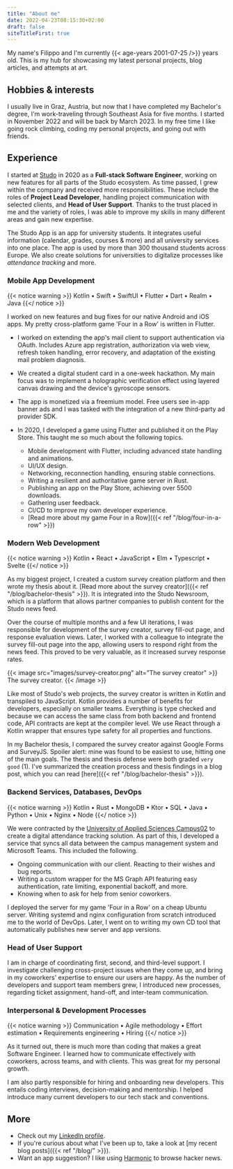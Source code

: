 ```yaml
---
title: "About me"
date: 2022-04-23T08:15:30+02:00
draft: false
siteTitleFirst: true
---
```


My name's Filippo and I'm currently {{< age-years 2001-07-25 />}} years old. This is my hub for showcasing my latest personal projects, blog articles, and attempts at art.

## Hobbies & interests
I usually live in Graz, Austria, but now that I have completed my Bachelor's degree, I'm work-traveling through Southeast Asia for five months. I started in November 2022 and will be back by March 2023. In my free time I like going rock climbing, coding my personal projects, and going out with friends. 


## Experience

I started at [Studo](https://studo.com/en/) in 2020 as a **Full-stack Software Engineer**, working on new features for all parts of the Studo ecosystem. As time passed, I grew within the company and received more responsibilities. These include the roles of **Project Lead Developer**, handling project communication with selected clients, and **Head of User Support**. Thanks to the trust placed in me and the variety of roles, I was able to improve my skills in many different areas and gain new expertise.

The Studo App is an app for university students. It integrates useful information (calendar, grades, courses & more) and all university services into one place. The app is used by more than 300 thousand students across Europe. We also create solutions for universities to digitalize processes like *attendance tracking* and more.


### Mobile App Development
{{< notice warning >}}
Kotlin • Swift • SwiftUI • Flutter • Dart • Realm • Java
{{</ notice >}}

I worked on new features and bug fixes for our native Android and iOS apps. My pretty cross-platform game 'Four in a Row' is written in Flutter.

- I worked on extending the app's mail client to support authentication via OAuth. Includes Azure app registration, authorization via web view, refresh token handling, error recovery, and adaptation of the existing mail problem diagnosis.

- We created a digital student card in a one-week hackathon. My main focus was to implement a holographic verification effect using layered canvas drawing and the device's gyroscope sensors.

- The app is monetized via a freemium model. Free users see in-app banner ads and I was tasked with the integration of a new third-party ad provider SDK. 

- In 2020, I developed a game using Flutter and published it on the Play Store. This taught me so much about the following topics.
    - Mobile development with Flutter, including advanced state handling and animations.
    - UI/UX design.
    - Networking, reconnection handling, ensuring stable connections.
    - Writing a resilient and authoritative game server in Rust.
    - Publishing an app on the Play Store, achieving over 5500 downloads.
    - Gathering user feedback.
    - CI/CD to improve my own developer experience.
    - [Read more about my game Four in a Row]({{< ref "/blog/four-in-a-row" >}})


### Modern Web Development
{{< notice warning >}}
Kotlin • React • JavaScript • Elm • Typescript • Svelte
{{</ notice >}}

As my biggest project, I created a custom survey creation platform and then wrote my thesis about it. [Read more about the survey creator]({{< ref "/blog/bachelor-thesis" >}}). It is integrated into the Studo Newsroom, which is a platform that allows partner companies to publish content for the Studo news feed. 

Over the course of multiple months and a few UI iterations, I was responsible for development of the survey creator, survey fill-out page, and response evaluation views. Later, I worked with a colleague to integrate the survey fill-out page into the app, allowing users to respond right from the news feed. This proved to be very valuable, as it increased survey response rates. 

{{< image src="images/survey-creator.png" alt="The survey creator" >}}
    The survey creator.
{{< /image >}}

Like most of Studo's web projects, the survey creator is written in Kotlin and transpiled to JavaScript. Kotlin provides a number of benefits for developers, especially on smaller teams. Everything is type checked and because we can access the same class from both backend and frontend code, API contracts are kept at the compiler level. We use React through a Kotlin wrapper that ensures type safety for all properties and functions.

In my Bachelor thesis, I compared the survey creator against Google Forms and SurveyJS. Spoiler alert: mine was found to be easiest to use, hitting one of the main goals. The thesis and thesis defense were both graded `very good` (1). I've summarized the creation process and thesis findings in a blog post, which you can read [here]({{< ref "/blog/bachelor-thesis" >}}). 


### Backend Services, Databases, DevOps
{{< notice warning >}}
Kotlin • Rust • MongoDB • Ktor • SQL • Java • Python • Unix • Nginx • Node
{{</ notice >}}

We were contracted by the [University of Applied Sciences Campus02](https://en.campus02.at/) to create a digital attendance tracking solution. As part of this, I developed a service that syncs all data between the campus management system and Microsoft Teams. This included the following.
- Ongoing communication with our client. Reacting to their wishes and bug reports.
- Writing a custom wrapper for the MS Graph API featuring easy authentication, rate limiting, exponential backoff, and more.
- Knowing when to ask for help from senior coworkers.

I deployed the server for my game 'Four in a Row' on a cheap Ubuntu server. Writing systemd and nginx configuration from scratch introduced me to the world of DevOps. Later, I went on to writing my own CD tool that automatically publishes new server and app versions.


### Head of User Support

I am in charge of coordinating first, second, and third-level support. I investigate challenging cross-project issues when they come up, and bring in my coworkers' expertise to ensure our users are happy. As the number of developers and support team members grew, I introduced new processes, regarding ticket assignment, hand-off, and inter-team communication.


### Interpersonal & Development Processes

{{< notice warning >}}
Communication  • Agile methodology • Effort estimation • Requirements engineering • Hiring
{{</ notice >}}

As it turned out, there is much more than coding that makes a great Software Engineer. I learned how to communicate effectively with coworkers, across teams, and with clients. This was great for my personal growth.

I am also partly responsible for hiring and onboarding new developers. This entails coding interviews, decision-making and mentorship. I helped introduce many current developers to our tech stack and conventions.


## More
- Check out my [LinkedIn profile](https://linkedin.com/in/filippo-orru).
- If you're curious about what I've been up to, take a look at [my recent blog posts]({{< ref "/blog/" >}}).
- Want an app suggestion? I like using [Harmonic](https://play.google.com/store/apps/details?id=com.simon.harmonichackernews&hl=en) to browse hacker news.